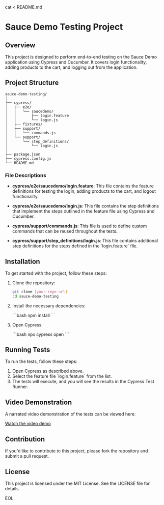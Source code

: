 cat <<EOL > README.md
# Sauce Demo Testing Project

## Overview

This project is designed to perform end-to-end testing on the Sauce Demo application using Cypress and Cucumber. It covers login functionality, adding products to the cart, and logging out from the application.

## Project Structure

```
sauce-demo-testing/
│
├── cypress/
│   ├── e2e/
│   │   └── saucedemo/
│   │       ├── login.feature
│   │       └── login.js
│   ├── fixtures/
│   ├── support/
│   │   └── commands.js
│   └── support/
│       └── step_definitions/
│           └── login.js
│
├── package.json
├── cypress.config.js
└── README.md
```

### File Descriptions

- **cypress/e2e/saucedemo/login.feature**: This file contains the feature definitions for testing the login, adding products to the cart, and logout functionality.

- **cypress/e2e/saucedemo/login.js**: This file contains the step definitions that implement the steps outlined in the feature file using Cypress and Cucumber.

- **cypress/support/commands.js**: This file is used to define custom commands that can be reused throughout the tests.

- **cypress/support/step_definitions/login.js**: This file contains additional step definitions for the steps defined in the \`login.feature\` file.

## Installation

To get started with the project, follow these steps:

1. Clone the repository:

   ```bash
   git clone [your-repo-url]
   cd sauce-demo-testing
   ```

2. Install the necessary dependencies:

   \`\`\`bash
   npm install
   \`\`\`

3. Open Cypress:

   \`\`\`bash
   npx cypress open
   \`\`\`

## Running Tests

To run the tests, follow these steps:

1. Open Cypress as described above.
2. Select the feature file \`login.feature\` from the list.
3. The tests will execute, and you will see the results in the Cypress Test Runner.

## Video Demonstration

A narrated video demonstration of the tests can be viewed here:

[Watch the video demo](your-video-url)

## Contribution

If you'd like to contribute to this project, please fork the repository and submit a pull request.

## License

This project is licensed under the MIT License. See the LICENSE file for details.

EOL
